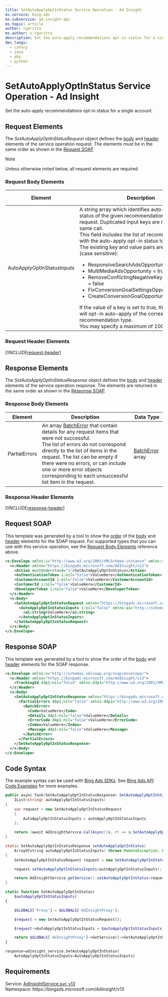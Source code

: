 ```yaml
---
title: SetAutoApplyOptInStatus Service Operation - Ad Insight
ms.service: bing-ads
ms.subservice: ad-insight-api
ms.topic: article
author: rgaritta
ms.author: v-rgaritta
description: Set the auto-apply recommendations opt-in status for a single account.
dev_langs: 
  - csharp
  - java
  - php
  - python
---
```

# SetAutoApplyOptInStatus Service Operation - Ad Insight
Set the auto-apply recommendations opt-in status for a single account.

## <a name="request"></a>Request Elements
The *SetAutoApplyOptInStatusRequest* object defines the [body](#request-body) and [header](#request-header) elements of the service operation request. The elements must be in the same order as shown in the [Request SOAP](#request-soap). 

> [!NOTE]
> Unless otherwise noted below, all request elements are required.

### <a name="request-body"></a>Request Body Elements

|Element|Description|Data Type|
|-----------|---------------|-------------|
|<a name="autoapplyoptinstatusinputs"></a>AutoApplyOptInStatusInputs|A string array which identifies auto-apply opt-in status of the given recommendation types in the request. Duplicated input keys are not allowed in the same call. <br>This field includes the list of recommendation types with the auto-apply opt-in status to be specified. <br>The existing key and value pairs are as follows (case sensitive): <ul><li>ResponsiveSearchAdsOpportunity = false<li>MultiMediaAdsOpportunity = true <li>RemoveConflictingNegativeKeywordOpportunity = false <li>FixConversionGoalSettingsOpportunity = false <li>CreateConversionGoalOpportunity = false .</li></ul>If the value of a key is set to true, then the account will opt-in auto-apply of the corresponding recommendation type.<br>You may specify a maximum of 100 input elements. |**string** array|

### <a name="request-header"></a>Request Header Elements
[!INCLUDE[request-header](./includes/request-header.md)]

## <a name="response"></a>Response Elements
The *SetAutoApplyOptInStatusResponse* object defines the [body](#response-body) and [header](#response-header) elements of the service operation response. The elements are returned in the same order as shown in the [Response SOAP](#response-soap).

### <a name="response-body"></a>Response Body Elements

|Element|Description|Data Type|
|-----------|---------------|-------------|
|<a name="partialerrors"></a>PartialErrors|An array [BatchError](batcherror.md) that contain details for any request items that were not successful. <br>The list of errors do not correspond directly to the list of items in the request. The list can be empty if there were no errors, or can include one or more error objects corresponding to each unsuccessful list item in the request.|[BatchError](batcherror.md) array|

### <a name="response-header"></a>Response Header Elements
[!INCLUDE[response-header](./includes/response-header.md)]

## <a name="request-soap"></a>Request SOAP
This template was generated by a tool to show the [order](../guides/services-protocol.md#element-order) of the [body](#request-body) and [header](#request-header) elements for the SOAP request. For supported types that you can use with this service operation, see the [Request Body Elements](#request-body) reference above.

```xml
<s:Envelope xmlns:i="http://www.w3.org/2001/XMLSchema-instance" xmlns:s="http://schemas.xmlsoap.org/soap/envelope/">
  <s:Header xmlns="https://bingads.microsoft.com/AdInsight/v13">
    <Action mustUnderstand="1">SetAutoApplyOptInStatus</Action>
    <AuthenticationToken i:nil="false">ValueHere</AuthenticationToken>
    <CustomerAccountId i:nil="false">ValueHere</CustomerAccountId>
    <CustomerId i:nil="false">ValueHere</CustomerId>
    <DeveloperToken i:nil="false">ValueHere</DeveloperToken>
  </s:Header>
  <s:Body>
    <SetAutoApplyOptInStatusRequest xmlns="https://bingads.microsoft.com/AdInsight/v13">
      <AutoApplyOptInStatusInputs i:nil="false" xmlns:a1="http://schemas.microsoft.com/2003/10/Serialization/Arrays">
        <a1:string>ValueHere</a1:string>
      </AutoApplyOptInStatusInputs>
    </SetAutoApplyOptInStatusRequest>
  </s:Body>
</s:Envelope>
```

## <a name="response-soap"></a>Response SOAP
This template was generated by a tool to show the order of the [body](#response-body) and [header](#response-header) elements for the SOAP response.

```xml
<s:Envelope xmlns:s="http://schemas.xmlsoap.org/soap/envelope/">
  <s:Header xmlns="https://bingads.microsoft.com/AdInsight/v13">
    <TrackingId d3p1:nil="false" xmlns:d3p1="http://www.w3.org/2001/XMLSchema-instance">ValueHere</TrackingId>
  </s:Header>
  <s:Body>
    <SetAutoApplyOptInStatusResponse xmlns="https://bingads.microsoft.com/AdInsight/v13">
      <PartialErrors d4p1:nil="false" xmlns:d4p1="http://www.w3.org/2001/XMLSchema-instance">
        <BatchError>
          <Code>ValueHere</Code>
          <Details d4p1:nil="false">ValueHere</Details>
          <ErrorCode d4p1:nil="false">ValueHere</ErrorCode>
          <Index>ValueHere</Index>
          <Message d4p1:nil="false">ValueHere</Message>
        </BatchError>
      </PartialErrors>
    </SetAutoApplyOptInStatusResponse>
  </s:Body>
</s:Envelope>
```

## <a name="example"></a>Code Syntax
The example syntax can be used with [Bing Ads SDKs](../guides/client-libraries.md). See [Bing Ads API Code Examples](../guides/code-examples.md) for more examples.
```csharp
public async Task<SetAutoApplyOptInStatusResponse> SetAutoApplyOptInStatusAsync(
	IList<string> autoApplyOptInStatusInputs)
{
	var request = new SetAutoApplyOptInStatusRequest
	{
		AutoApplyOptInStatusInputs = autoApplyOptInStatusInputs
	};

	return (await AdInsightService.CallAsync((s, r) => s.SetAutoApplyOptInStatusAsync(r), request));
}
```
```java
static SetAutoApplyOptInStatusResponse setAutoApplyOptInStatus(
	ArrayOfstring autoApplyOptInStatusInputs) throws RemoteException, Exception
{
	SetAutoApplyOptInStatusRequest request = new SetAutoApplyOptInStatusRequest();

	request.setAutoApplyOptInStatusInputs(autoApplyOptInStatusInputs);

	return AdInsightService.getService().setAutoApplyOptInStatus(request);
}
```
```php
static function SetAutoApplyOptInStatus(
	$autoApplyOptInStatusInputs)
{

	$GLOBALS['Proxy'] = $GLOBALS['AdInsightProxy'];

	$request = new SetAutoApplyOptInStatusRequest();

	$request->AutoApplyOptInStatusInputs = $autoApplyOptInStatusInputs;

	return $GLOBALS['AdInsightProxy']->GetService()->SetAutoApplyOptInStatus($request);
}
```
```python
response=adinsight_service.SetAutoApplyOptInStatus(
	AutoApplyOptInStatusInputs=AutoApplyOptInStatusInputs)
```

## Requirements
Service: [AdInsightService.svc v13](https://adinsight.api.bingads.microsoft.com/Api/Advertiser/AdInsight/v13/AdInsightService.svc)  
Namespace: https\://bingads.microsoft.com/AdInsight/v13  


